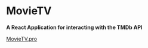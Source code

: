 # MovieTV
**A React Application for interacting with the TMDb API**

[MovieTV.pro](http://Movietv.pro)
